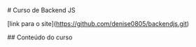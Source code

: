 \# Curso de Backend JS



\[link para o site](https://github.com/denise0805/backendjs.git)





\## Conteúdo do curso

